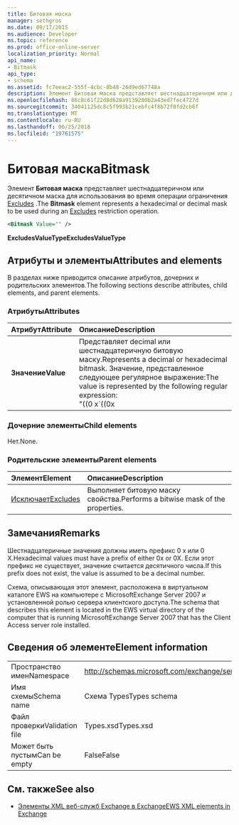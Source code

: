 ```yaml
---
title: Битовая маска
manager: sethgros
ms.date: 09/17/2015
ms.audience: Developer
ms.topic: reference
ms.prod: office-online-server
localization_priority: Normal
api_name:
- Bitmask
api_type:
- schema
ms.assetid: fc7eeac2-555f-4cbc-8b48-26d9ed67748a
description: Элемент Битовая маска представляет шестнадцатеричном или десятичном маска для использования во время операции ограничения Excludes.
ms.openlocfilehash: 86c8c61f22d8d620a9139280b2a43ed7fec4727d
ms.sourcegitcommit: 34041125dc8c5f993b21cebfc4f8b72f0fd2cb6f
ms.translationtype: MT
ms.contentlocale: ru-RU
ms.lasthandoff: 06/25/2018
ms.locfileid: "19761575"
---
```

# <a name="bitmask"></a><span data-ttu-id="81a80-103">Битовая маска</span><span class="sxs-lookup"><span data-stu-id="81a80-103">Bitmask</span></span>

<span data-ttu-id="81a80-104">Элемент **Битовая маска** представляет шестнадцатеричном или десятичном маска для использования во время операции ограничения [Excludes](excludes.md) .</span><span class="sxs-lookup"><span data-stu-id="81a80-104">The **Bitmask** element represents a hexadecimal or decimal mask to be used during an [Excludes](excludes.md) restriction operation.</span></span> 
  
```xml
<Bitmask Value="" />
```

<span data-ttu-id="81a80-105">**ExcludesValueType**</span><span class="sxs-lookup"><span data-stu-id="81a80-105">**ExcludesValueType**</span></span>

## <a name="attributes-and-elements"></a><span data-ttu-id="81a80-106">Атрибуты и элементы</span><span class="sxs-lookup"><span data-stu-id="81a80-106">Attributes and elements</span></span>

<span data-ttu-id="81a80-107">В разделах ниже приводится описание атрибутов, дочерних и родительских элементов.</span><span class="sxs-lookup"><span data-stu-id="81a80-107">The following sections describe attributes, child elements, and parent elements.</span></span>
  
### <a name="attributes"></a><span data-ttu-id="81a80-108">Атрибуты</span><span class="sxs-lookup"><span data-stu-id="81a80-108">Attributes</span></span>

|<span data-ttu-id="81a80-109">**Атрибут**</span><span class="sxs-lookup"><span data-stu-id="81a80-109">**Attribute**</span></span>|<span data-ttu-id="81a80-110">**Описание**</span><span class="sxs-lookup"><span data-stu-id="81a80-110">**Description**</span></span>|
|:-----|:-----|
|<span data-ttu-id="81a80-111">**Значение**</span><span class="sxs-lookup"><span data-stu-id="81a80-111">**Value**</span></span> | <span data-ttu-id="81a80-112">Представляет decimal или шестнадцатеричную битовую маску.</span><span class="sxs-lookup"><span data-stu-id="81a80-112">Represents a decimal or hexadecimal bitmask.</span></span> <span data-ttu-id="81a80-113">Значение, представленное следующее регулярное выражение:</span><span class="sxs-lookup"><span data-stu-id="81a80-113">The value is represented by the following regular expression:</span></span><br/><span data-ttu-id="81a80-114">"((0 x</span><span class="sxs-lookup"><span data-stu-id="81a80-114">\`((0x</span></span>|<span data-ttu-id="81a80-115">0x)[0-9A-Fa-f]\*)</span><span class="sxs-lookup"><span data-stu-id="81a80-115">0X)[0-9A-Fa-f]\*)</span></span>|<span data-ttu-id="81a80-116">([0-9] \*) ".</span><span class="sxs-lookup"><span data-stu-id="81a80-116">([0-9]\*)\`.</span></span><br/><br/><span data-ttu-id="81a80-117">Ниже приведены примеры шестнадцатеричные значения этого атрибута.</span><span class="sxs-lookup"><span data-stu-id="81a80-117">The following are examples of hexadecimal values for this attribute:</span></span><br/><span data-ttu-id="81a80-118">-0x12AF</span><span class="sxs-lookup"><span data-stu-id="81a80-118">- 0x12AF</span></span><br/><span data-ttu-id="81a80-119">-0X334AE</span><span class="sxs-lookup"><span data-stu-id="81a80-119">- 0X334AE</span></span><br/><br/><span data-ttu-id="81a80-120">Ниже приведены примеры decimal значения этого атрибута.</span><span class="sxs-lookup"><span data-stu-id="81a80-120">The following are examples of decimal values for this attribute:</span></span><br/><span data-ttu-id="81a80-121">-10</span><span class="sxs-lookup"><span data-stu-id="81a80-121">- 10</span></span><br/><span data-ttu-id="81a80-122">-255</span><span class="sxs-lookup"><span data-stu-id="81a80-122">- 255</span></span><br/><span data-ttu-id="81a80-123">-4562</span><span class="sxs-lookup"><span data-stu-id="81a80-123">- 4562</span></span> |
   
### <a name="child-elements"></a><span data-ttu-id="81a80-124">Дочерние элементы</span><span class="sxs-lookup"><span data-stu-id="81a80-124">Child elements</span></span>

<span data-ttu-id="81a80-125">Нет.</span><span class="sxs-lookup"><span data-stu-id="81a80-125">None.</span></span>
  
### <a name="parent-elements"></a><span data-ttu-id="81a80-126">Родительские элементы</span><span class="sxs-lookup"><span data-stu-id="81a80-126">Parent elements</span></span>

|<span data-ttu-id="81a80-127">**Элемент**</span><span class="sxs-lookup"><span data-stu-id="81a80-127">**Element**</span></span>|<span data-ttu-id="81a80-128">**Описание**</span><span class="sxs-lookup"><span data-stu-id="81a80-128">**Description**</span></span>|
|:-----|:-----|
|[<span data-ttu-id="81a80-129">Исключает</span><span class="sxs-lookup"><span data-stu-id="81a80-129">Excludes</span></span>](excludes.md) <br/> |<span data-ttu-id="81a80-130">Выполняет битовую маску свойства.</span><span class="sxs-lookup"><span data-stu-id="81a80-130">Performs a bitwise mask of the properties.</span></span>  <br/> |
   
## <a name="remarks"></a><span data-ttu-id="81a80-131">Замечания</span><span class="sxs-lookup"><span data-stu-id="81a80-131">Remarks</span></span>

<span data-ttu-id="81a80-132">Шестнадцатеричные значения должны иметь префикс 0 x или 0 X.</span><span class="sxs-lookup"><span data-stu-id="81a80-132">Hexadecimal values must have a prefix of either 0x or 0X.</span></span> <span data-ttu-id="81a80-133">Если этот префикс не существует, значение считается десятичного числа.</span><span class="sxs-lookup"><span data-stu-id="81a80-133">If this prefix does not exist, the value is assumed to be a decimal number.</span></span>
  
<span data-ttu-id="81a80-134">Схема, описывающая этот элемент, расположена в виртуальном каталоге EWS на компьютере с MicrosoftExchange Server 2007 и установленной ролью сервера клиентского доступа.</span><span class="sxs-lookup"><span data-stu-id="81a80-134">The schema that describes this element is located in the EWS virtual directory of the computer that is running MicrosoftExchange Server 2007 that has the Client Access server role installed.</span></span>
  
## <a name="element-information"></a><span data-ttu-id="81a80-135">Сведения об элементе</span><span class="sxs-lookup"><span data-stu-id="81a80-135">Element information</span></span>

|||
|:-----|:-----|
|<span data-ttu-id="81a80-136">Пространство имен</span><span class="sxs-lookup"><span data-stu-id="81a80-136">Namespace</span></span>  <br/> |http://schemas.microsoft.com/exchange/services/2006/types  <br/> |
|<span data-ttu-id="81a80-137">Имя схемы</span><span class="sxs-lookup"><span data-stu-id="81a80-137">Schema name</span></span>  <br/> |<span data-ttu-id="81a80-138">Схема Types</span><span class="sxs-lookup"><span data-stu-id="81a80-138">Types schema</span></span>  <br/> |
|<span data-ttu-id="81a80-139">Файл проверки</span><span class="sxs-lookup"><span data-stu-id="81a80-139">Validation file</span></span>  <br/> |<span data-ttu-id="81a80-140">Types.xsd</span><span class="sxs-lookup"><span data-stu-id="81a80-140">Types.xsd</span></span>  <br/> |
|<span data-ttu-id="81a80-141">Может быть пустым</span><span class="sxs-lookup"><span data-stu-id="81a80-141">Can be empty</span></span>  <br/> |<span data-ttu-id="81a80-142">False</span><span class="sxs-lookup"><span data-stu-id="81a80-142">False</span></span>  <br/> |
   
## <a name="see-also"></a><span data-ttu-id="81a80-143">См. также</span><span class="sxs-lookup"><span data-stu-id="81a80-143">See also</span></span>

- [<span data-ttu-id="81a80-144">Элементы XML веб-служб Exchange в Exchange</span><span class="sxs-lookup"><span data-stu-id="81a80-144">EWS XML elements in Exchange</span></span>](ews-xml-elements-in-exchange.md)


